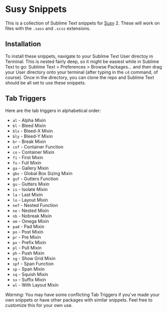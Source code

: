 # Susy Snippets

This is a collection of Sublime Text snippets for [Susy](http://susy.oddbird.net/) 2. These will work on files with the `.sass` and `.scss` extensions.

## Installation

To install these snippets, navigate to your Sublime Text User directoy in Terminal. This is nested fairly deep, so it might be easiest while in Sublime Text to go: Sublime Text > Preferences > Browse Packages... and then drag your User directory onto your terminal (after typing in the `cd` command, of course). Once in the directory, you can clone the repo and Sublime Text should be all set to use these snippets.

## Tab Triggers

Here are the tab triggers in alphabetical order:

* `al` - Alpha Mixin
* `bl` - Bleed Mixin
* `blx` - Bleed-X Mixin
* `bly` - Bleed-Y Mixin
* `br` - Break Mixin
* `cof` - Container Function
* `co` - Container Mixin
* `fi` - First Mixin
* `fu` - Full Mixin
* `ga` - Gallery Mixin
* `gbs` - Global Box Sizing Mixin
* `guf` - Gutters Function
* `gu` - Gutters Mixin
* `is` - Isolate Mixin
* `la` - Last Mixin
* `lo` - Layout Mixin
* `nef` - Nested Function
* `ne` - Nested Mixin
* `nb` - Nobreak Mixin
* `om` - Omega Mixin
* `pad` - Pad Mixin
* `po` - Post Mixin
* `pr` - Pre Mixin
* `px` - Prefix Mixin
* `pl` - Pull Mixin
* `ph` - Push Mixin
* `sg` - Show Grid Mixin
* `spf` - Span Function
* `sp` - Span Mixin
* `sq` - Squish Mixin
* `sx` - Suffix Mixin
* `wl` - With Layout Mixin

*Warning:* You may have some conflicting Tab Triggers if you've made your own snippets or have other packages with similar snippets. Feel free to customize this for your own use.
